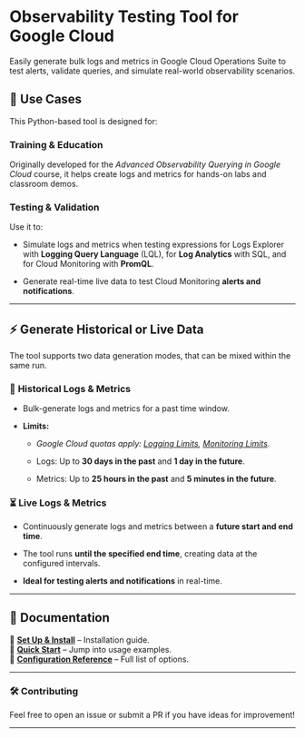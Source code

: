 # Observability Testing Tool for Google Cloud  

Easily generate bulk logs and metrics in Google Cloud Operations Suite to test alerts, validate queries, and simulate real-world observability scenarios.  

## 🚀 Use Cases  

This Python-based tool is designed for:  

### **Training & Education**  
Originally developed for the _Advanced Observability Querying in Google Cloud_ course, it helps create logs and metrics for hands-on labs and classroom demos.  

### **Testing & Validation**  

Use it to:  

- Simulate logs and metrics when testing expressions for Logs Explorer with **Logging Query Language** (LQL), for **Log Analytics** with SQL, and for Cloud Monitoring with **PromQL**.

- Generate real-time live data to test Cloud Monitoring **alerts and notifications**. 

---

## ⚡ Generate Historical or Live Data  

The tool supports two data generation modes, that can be mixed within the same run.

### 📜 **Historical Logs & Metrics**  

- Bulk-generate logs and metrics for a past time window.  


- **Limits:**  
  - _Google Cloud quotas apply: [Logging Limits](https://cloud.google.com/logging/quotas#log-limits), [Monitoring Limits](https://cloud.google.com/monitoring/custom-metrics/creating-metrics#writing-ts)_.
  
  - Logs: Up to **30 days in the past** and **1 day in the future**.  

  - Metrics: Up to **25 hours in the past** and **5 minutes in the future**.  
  

### ⏳ **Live Logs & Metrics**  

- Continuously generate logs and metrics between a **future start and end time**.

- The tool runs **until the specified end time**, creating data at the configured intervals.  

- **Ideal for testing alerts and notifications** in real-time.  

---

## 📖 Documentation  

🔹 **[Set Up & Install](SETUP.md)** – Installation guide.  
🔹 **[Quick Start](START.md)** – Jump into usage examples.  
🔹 **[Configuration Reference](REFERENCE.md)** – Full list of options.  

---

### 🛠 Contributing 

Feel free to open an issue or submit a PR if you have ideas for improvement!  

---
